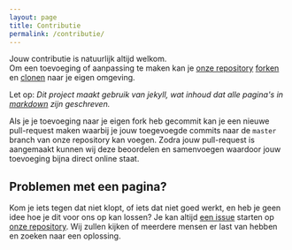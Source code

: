 ```yaml
---
layout: page
title: Contributie
permalink: /contributie/
---
```


Jouw contributie is natuurlijk altijd welkom. \
Om een toevoeging of aanpassing te maken kan je [onze repository][repo-link] [forken][fork-help] en [clonen][clone-help] naar je eigen omgeving.

Let op: _Dit project maakt gebruik van jekyll, wat inhoud dat alle pagina's in [markdown][markdown-info] zijn geschreven._

Als je je toevoeging naar je eigen fork heb gecommit kan je een nieuwe pull-request maken waarbij je jouw toegevoegde commits naar de `master` branch van onze repository kan voegen. Zodra jouw pull-request is aangemaakt kunnen wij deze beoordelen en samenvoegen waardoor jouw toevoeging bijna direct online staat.

## Problemen met een pagina?

Kom je iets tegen dat niet klopt, of iets dat niet goed werkt, en heb je geen idee hoe je dit voor ons op kan lossen?
Je kan altijd [een issue][issue-link] starten op [onze repository][repo-link].
Wij zullen kijken of meerdere mensen er last van hebben en zoeken naar een oplossing.

[repo-link]: https://github.com/HR-Informatica/hr-informatica.github.io
[fork-help]: https://help.github.com/en/github/getting-started-with-github/fork-a-repo
[clone-help]: https://help.github.com/en/github/creating-cloning-and-archiving-repositories/cloning-a-repository
[markdown-info]: https://en.wikipedia.org/wiki/Markdown#Example
[issue-link]: https://github.com/HR-Informatica/hr-informatica.github.io/issues
